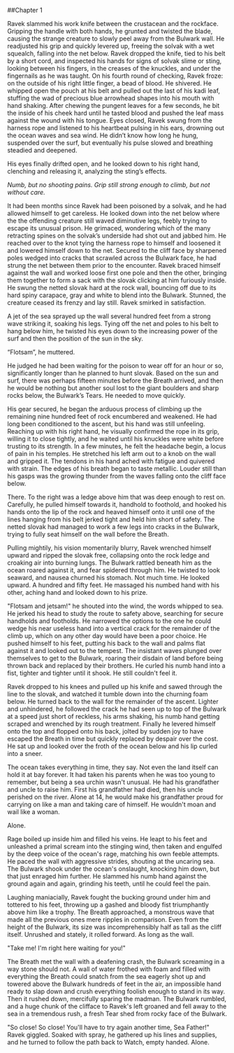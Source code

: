 ##Chapter 1

Ravek slammed his work knife between the crustacean and the rockface.  Gripping the handle with both hands, he grunted and twisted the blade, causing the strange creature to slowly peel away from the Bulwark wall.  He readjusted his grip and quickly levered up, freeing the solvak with a wet squealch, falling into the net below.  Ravek dropped the knife, tied to his belt by a short cord, and inspected his hands for signs of solvak slime or sting, looking between his fingers, in the creases of the knuckles, and under the fingernails as he was taught.  On his fourth round of checking, Ravek froze: on the outside of his right little finger, a bead of blood.  He shivered.  He whipped open the pouch at his belt and pulled out the last of his kadi leaf, stuffing the wad of precious blue arrowhead shapes into his mouth with hand shaking.  After chewing the pungent leaves for a few seconds, he bit the inside of his cheek hard until he tasted blood and pushed the leaf mass against the wound with his tongue.  Eyes closed, Ravek swung from the harness rope and listened to his heartbeat pulsing in his ears, drowning out the ocean waves and sea wind.  He didn’t know how long he hung, suspended over the surf, but eventually his pulse slowed and breathing steadied and deepened.

His eyes finally drifted open, and he looked down to his right hand, clenching and releasing it, analyzing the sting’s effects.

*Numb, but no shooting pains.  Grip still strong enough to climb, but not without care.*

It had been months since Ravek had been poisoned by a solvak, and he had allowed himself to get careless.  He looked down into the net below where the the offending creature still waved diminutive legs, feebly trying to escape its unusual prison.  He grimaced, wondering which of the many retracting spines on the solvak’s underside had shot out and jabbed him.  He reached over to the knot tying the harness rope to himself and loosened it and lowered himself down to the net.  Secured to the cliff face by sharpened poles wedged into cracks that scrawled across the Bulwark face, he had strung the net between them prior to the encounter.  Ravek braced himself against the wall and worked loose first one pole and then the other, bringing them together to form a sack with the slovak clicking at him furiously inside.  He swung the netted slovak hard at the rock wall, bouncing off due to its hard spiny carapace, gray and white to blend into the Bulwark.  Stunned, the creature ceased its frenzy and lay still.  Ravek smirked in satisfaction.

A jet of the sea sprayed up the wall several hundred feet from a strong wave striking it, soaking his legs.  Tying off the net and poles to his belt to hang below him, he twisted his eyes down to the increasing power of the surf and then the position of the sun in the sky.

“Flotsam”, he muttered.

He judged he had been waiting for the poison to wear off for an hour or so, significantly longer than he planned to hunt slovak.  Based on the sun and surf, there was perhaps fifteen minutes before the Breath arrived, and then he would be nothing but another soul lost to the giant boulders and sharp rocks below, the Bulwark’s Tears.  He needed to move quickly.

His gear secured, he began the arduous process of climbing up the remaining nine hundred feet of rock encumbered and weakened.  He had long been conditioned to the ascent, but his hand was still unfeeling.  Reaching up with his right hand, he visually confirmed the rope in its grip, willing it to close tightly, and he waited until his knuckles were white before trusting to its strength.  In a few minutes, he felt the headache begin, a locus of pain in his temples.  He stretched his left arm out to a knob on the wall and gripped it.  The tendons in his hand ached with fatigue and quivered with strain.  The edges of his breath began to taste metallic.  Louder still than his gasps was the growing thunder from the waves falling onto the cliff face below.

There.  To the right was a ledge above him that was deep enough to rest on.  Carefully, he pulled himself towards it, handhold to foothold, and hooked his hands onto the lip of the rock and heaved himself onto it until one of the lines hanging from his belt jerked tight and held him short of safety.  The netted slovak had managed to work a few legs into cracks in the Bulwark, trying to fully seat himself on the wall before the Breath.

Pulling mightily, his vision momentarily blurry, Ravek wrenched himself upward and ripped the slovak free, collapsing onto the rock ledge and croaking air into burning lungs.  The Bulwark rattled beneath him as the ocean roared against it, and fear spidered through him.  He twisted to look seaward, and nausea churned his stomach.  Not much time.  He looked upward.  A hundred and fifty feet.  He massaged his numbed hand with his other, aching hand and looked down to his prize.

"Flotsam and jetsam!" he shouted into the wind, the words whipped to sea.  He jerked his head to study the route to safety above, searching for secure handholds and footholds.  He narrowed the options to the one he could wedge his near useless hand into a vertical crack for the remainder of the climb up, which on any other day would have been a poor choice.  He pushed himself to his feet, putting his back to the wall and palms flat against it and looked out to the tempest.  The insistant waves plunged over themselves to get to the Bulwark, roaring their disdain of land before being thrown back and replaced by their brothers.  He curled his numb hand into a fist, tighter and tighter until it shook.  He still couldn't feel it.

Ravek dropped to his knees and pulled up his knife and sawed through the line to the slovak, and watched it tumble down into the churning foam below.  He turned back to the wall for the remainder of the ascent.  Lighter and unhindered, he followed the crack he had seen up to top of the Bulwark at a speed just short of reckless, his arms shaking, his numb hand getting scraped and wrenched by its rough treatment.  Finally he levered himself onto the top and flopped onto his back, jolted by sudden joy to have escaped the Breath in time but quickly replaced by despair over the cost.  He sat up and looked over the froth of the ocean below and his lip curled into a sneer.  

The ocean takes everything in time, they say.  Not even the land itself can hold it at bay forever.  It had taken his parents when he was too young to remember, but being a sea urchin wasn't unusual.  He had his grandfather and uncle to raise him.  First his grandfather had died, then his uncle perished on the river.  Alone at 14, he would make his grandfather proud for carrying on like a man and taking care of himself.  He wouldn't moan and wail like a woman.

Alone.

Rage boiled up inside him and filled his veins.  He leapt to his feet and unleashed a primal scream into the stinging wind, then taken and engulfed by the deep voice of the ocean's rage, matching his own feeble attempts.  He paced the wall with aggressive strides, shouting at the uncaring sea.  The Bulwark shook under the ocean's onslaught, knocking him down, but that just enraged him further.  He slammed his numb hand against the ground again and again, grinding his teeth, until he could feel the pain.

Laughing maniacially, Ravek fought the bucking ground under him and tottered to his feet, throwing up a gashed and bloody fist triumphantly above him like a trophy.  The Breath approached, a monstrous wave that made all the previous ones mere ripples in comparison.  Even from the height of the Bulwark, its size was incomprehensibly half as tall as the cliff itself.  Unrushed and stately, it rolled forward.  As long as the wall.

"Take me!  I'm right here waiting for you!"

The Breath met the wall with a deafening crash, the Bulwark screaming in a way stone should not.  A wall of water frothed with foam and filled with everything the Breath could snatch from the sea eagerly shot up and towered above the Bulwark hundreds of feet in the air, an impossible hand ready to slap down and crush everything foolish enough to stand in its way.  Then it rushed down, mercifully sparing the madman.  The Bulwark rumbled, and a huge chunk of the clifface to Ravek's left groaned and fell away to the sea in a tremendous rush, a fresh Tear shed from rocky face of the Bulwark.

"So close!  So close!  You'll have to try again another time, Sea Father!" Ravek giggled.  Soaked with spray, he gathered up his lines and supplies, and he turned to follow the path back to Watch, empty handed.  Alone.
